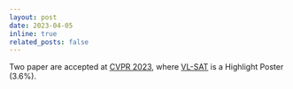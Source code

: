 ```yaml
---
layout: post
date: 2023-04-05 
inline: true
related_posts: false
---
```


Two paper are accepted at [CVPR 2023](https://cvpr.thecvf.com/), where [VL-SAT](https://openaccess.thecvf.com/content/CVPR2023/papers/Wang_VL-SAT_Visual-Linguistic_Semantics_Assisted_Training_for_3D_Semantic_Scene_Graph_CVPR_2023_paper.pdf) is a Highlight Poster (3.6%).
